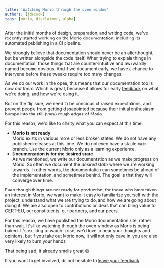 ```yaml
---
title: 'Watching Morio through the oven window'
authors: [jdecock]
tags: [morio, disclaimer, alpha]
---
```


After the initial months of design, preparation, and writing code, we've
recently started working on the Morio documentation, including its automated
publishing in a CI pipeline.
<!-- truncate -->
We strongly believe that documentation should never be an afterthought, but be
written alongside the code itself. When trying to explain things in
documentation, those things that are counter-intuitive and awkwardly named
become obvious. And if we document early, we have a chance to intervene before
these tweaks require too many changes.

As we do our work in the open, this means that our documentation too is now _out there_.
Which is great, because it allows for early [feedback](https://github.com/certeu/morio/discussions) on what we're doing, and how we're doing it.

But on the flip side, we need to be concious of
raised expectations, and prevent people from getting dissapointed because their
initial enthusiasm bumps into the still (very) rough edges of Morio.

For this reason, we'd like to clarity what you can expect at this time:

- **Morio is not ready**<br />
  Morio exists in various more or less broken states. We do not have any published releases at this time. We do not even have a stable `main` branch. Use the current Morio only as a learning experience.
- **Documentation is for the desired state**<br />
  As we mentioned, we write our documentation as we make progress on Morio. So often we document the _desired state_ where we are working towards. In other words, the documentation can sometimes be ahead of the implementation, and sometimes behind. The goal is that they will converge over time.

Even though things are not ready for production, for those who have taken an
interest in Morio, we want to make it easy to familiarize yourself with the
project, understand what we are trying to do, and how we are going about doing
it. We are also open to contributions or ideas that can bring value to
CERT-EU, our constituents, our partners, and our peers.

For this reason, we have published the Morio documentation site, rather than
wait. It's like watching through the oven window as Morio is being baked. It's
exciting to watch it rise, we'd love to hear your thoughts and opinions, but if
you take out Morio now, it will not only cave in, you are also very likely to
burn your hands.

That being said, it already smells great :smile:

If you want to get involved, do not hesitate to [leave your
feedback](https://github.com/certeu/morio/discussions).

